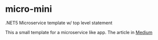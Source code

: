 # micro-mini
.NET5 Microservice template w/ top level statement

This a small template for a microservice like app. The article in [Medium](https://cheoalfredo.medium.com/un-microservicio-bien-chiquitito-con-net5-3c1810011652)

